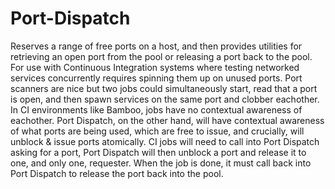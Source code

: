 Port-Dispatch
============
Reserves a range of free ports on a host, and then provides utilities for retrieving an open port from the pool or releasing a port back to the pool.  For use with Continuous Integration systems where testing networked services concurrently requires spinning them up on unused ports.  Port scanners are nice but two jobs could simultaneously start, read that a port is open, and then spawn services on the same port and clobber eachother.  In CI environments like Bamboo, jobs have no contextual awareness of eachother.  Port Dispatch, on the other hand, will have contextual awareness of what ports are being used, which are free to issue, and crucially, will unblock & issue ports atomically.  CI jobs will need to call into Port Dispatch asking for a port, Port Dispatch will then unblock a port and release it to one, and only one, requester.  When the job is done, it must call back into Port Dispatch to release the port back into the pool.
